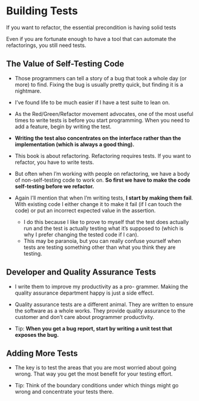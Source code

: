 # Building Tests

If you want to refactor, the essential precondition is having solid tests

Even if you are fortunate enough to have a tool that can automate the refactorings, you still need tests.

## The Value of Self-Testing Code

+ Those programmers can tell a story of a bug that took a whole day (or more) to find. Fixing the bug is usually pretty quick, but finding it is a nightmare.

+ I’ve found life to be much easier if I have a test suite to lean on.

+ As the Red/Green/Refactor movement advocates, one of the most useful times to write tests is before you start programming. When you need to add a feature, begin by writing the test.

+ **Writing the test also concentrates on the interface rather than the implementation (which is always a good thing).**

+ This book is about refactoring. Refactoring requires tests. If you want to refactor, you have to write tests.

+ But often when I’m working with people on refactoring, we have a body of non-self-testing code to work on. **So first we have to make the code self-testing before we refactor.**

+ Again I’ll mention that when I’m writing tests, **I start by making them fail**. With existing code I either change it to make it fail (if I can touch the code) or put an incorrect expected value in the assertion.
    + I do this because I like to prove to myself that the test does actually run and the test is actually testing what it’s supposed to (which is why I prefer changing the tested code if I can).
    + This may be paranoia, but you can really confuse yourself when tests are testing something other than what you think they are testing.

## Developer and Quality Assurance Tests

+ I write them to improve my productivity as a pro- grammer. Making the quality assurance department happy is just a side effect.

+ Quality assurance tests are a different animal. They are written to ensure the software as a whole works. They provide quality assurance to the customer and don’t care about programmer productivity.

+ Tip: **When you get a bug report, start by writing a unit test that exposes the bug.**

## Adding More Tests

+ The key is to test the areas that you are most worried about going wrong. That way you get the most benefit for your testing effort.

+ Tip: Think of the boundary conditions under which things might go wrong and concentrate your tests there.

